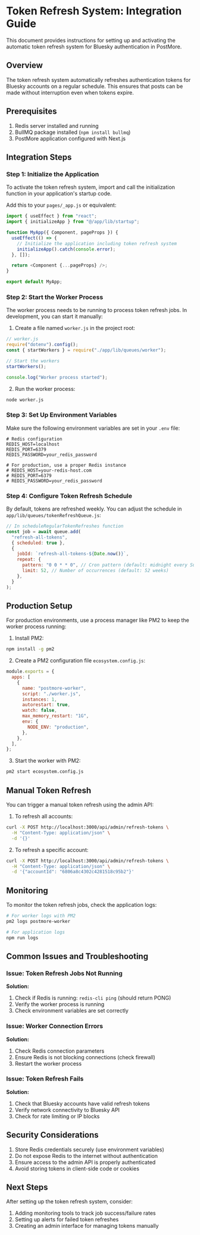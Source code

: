 # Token Refresh System: Integration Guide

This document provides instructions for setting up and activating the automatic token refresh system for Bluesky authentication in PostMore.

## Overview

The token refresh system automatically refreshes authentication tokens for Bluesky accounts on a regular schedule. This ensures that posts can be made without interruption even when tokens expire.

## Prerequisites

1. Redis server installed and running
2. BullMQ package installed (`npm install bullmq`)
3. PostMore application configured with Next.js

## Integration Steps

### Step 1: Initialize the Application

To activate the token refresh system, import and call the initialization function in your application's startup code.

Add this to your `pages/_app.js` or equivalent:

```javascript
import { useEffect } from "react";
import { initializeApp } from "@/app/lib/startup";

function MyApp({ Component, pageProps }) {
  useEffect(() => {
    // Initialize the application including token refresh system
    initializeApp().catch(console.error);
  }, []);

  return <Component {...pageProps} />;
}

export default MyApp;
```

### Step 2: Start the Worker Process

The worker process needs to be running to process token refresh jobs. In development, you can start it manually:

1. Create a file named `worker.js` in the project root:

```javascript
// worker.js
require("dotenv").config();
const { startWorkers } = require("./app/lib/queues/worker");

// Start the workers
startWorkers();

console.log("Worker process started");
```

2. Run the worker process:

```bash
node worker.js
```

### Step 3: Set Up Environment Variables

Make sure the following environment variables are set in your `.env` file:

```
# Redis configuration
REDIS_HOST=localhost
REDIS_PORT=6379
REDIS_PASSWORD=your_redis_password

# For production, use a proper Redis instance
# REDIS_HOST=your-redis-host.com
# REDIS_PORT=6379
# REDIS_PASSWORD=your_redis_password
```

### Step 4: Configure Token Refresh Schedule

By default, tokens are refreshed weekly. You can adjust the schedule in `app/lib/queues/tokenRefreshQueue.js`:

```javascript
// In scheduleRegularTokenRefreshes function
const job = await queue.add(
  "refresh-all-tokens",
  { scheduled: true },
  {
    jobId: `refresh-all-tokens-${Date.now()}`,
    repeat: {
      pattern: "0 0 * * 0", // Cron pattern (default: midnight every Sunday)
      limit: 52, // Number of occurrences (default: 52 weeks)
    },
  }
);
```

## Production Setup

For production environments, use a process manager like PM2 to keep the worker process running:

1. Install PM2:

```bash
npm install -g pm2
```

2. Create a PM2 configuration file `ecosystem.config.js`:

```javascript
module.exports = {
  apps: [
    {
      name: "postmore-worker",
      script: "./worker.js",
      instances: 1,
      autorestart: true,
      watch: false,
      max_memory_restart: "1G",
      env: {
        NODE_ENV: "production",
      },
    },
  ],
};
```

3. Start the worker with PM2:

```bash
pm2 start ecosystem.config.js
```

## Manual Token Refresh

You can trigger a manual token refresh using the admin API:

1. To refresh all accounts:

```bash
curl -X POST http://localhost:3000/api/admin/refresh-tokens \
  -H "Content-Type: application/json" \
  -d '{}'
```

2. To refresh a specific account:

```bash
curl -X POST http://localhost:3000/api/admin/refresh-tokens \
  -H "Content-Type: application/json" \
  -d '{"accountId": "6806a8c4302c4281518c95b2"}'
```

## Monitoring

To monitor the token refresh jobs, check the application logs:

```bash
# For worker logs with PM2
pm2 logs postmore-worker

# For application logs
npm run logs
```

## Common Issues and Troubleshooting

### Issue: Token Refresh Jobs Not Running

**Solution:**

1. Check if Redis is running: `redis-cli ping` (should return PONG)
2. Verify the worker process is running
3. Check environment variables are set correctly

### Issue: Worker Connection Errors

**Solution:**

1. Check Redis connection parameters
2. Ensure Redis is not blocking connections (check firewall)
3. Restart the worker process

### Issue: Token Refresh Fails

**Solution:**

1. Check that Bluesky accounts have valid refresh tokens
2. Verify network connectivity to Bluesky API
3. Check for rate limiting or IP blocks

## Security Considerations

1. Store Redis credentials securely (use environment variables)
2. Do not expose Redis to the internet without authentication
3. Ensure access to the admin API is properly authenticated
4. Avoid storing tokens in client-side code or cookies

## Next Steps

After setting up the token refresh system, consider:

1. Adding monitoring tools to track job success/failure rates
2. Setting up alerts for failed token refreshes
3. Creating an admin interface for managing tokens manually
